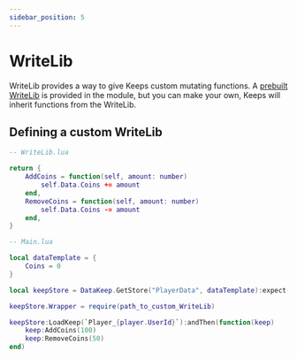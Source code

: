 ```yaml
---
sidebar_position: 5
---
```


# WriteLib

WriteLib provides a way to give Keeps custom mutating functions. A [prebuilt WriteLib](https://github.com/noahrepublic/DataKeep/blob/main/src/Wrapper.lua) is provided in the module, but you can make your own, Keeps will inherit functions from the WriteLib.

## Defining a custom WriteLib

```lua
-- WriteLib.lua

return {
    AddCoins = function(self, amount: number)
        self.Data.Coins += amount
    end,
    RemoveCoins = function(self, amount: number)
        self.Data.Coins -= amount
    end,
}
```

```lua
-- Main.lua

local dataTemplate = {
    Coins = 0
}

local keepStore = DataKeep.GetStore("PlayerData", dataTemplate):expect()

keepStore.Wrapper = require(path_to_custom_WriteLib)

keepStore:LoadKeep(`Player_{player.UserId}`):andThen(function(keep)
    keep:AddCoins(100)
    keep:RemoveCoins(50)
end)
```

